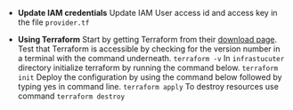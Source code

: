 - **Update IAM credentials**
  Update IAM User access id and access key in the file `provider.tf`

- **Using Terraform**
  Start by getting Terraform from their [download page](https://www.terraform.io/downloads.html).
  Test that Terraform is accessible by checking for the version number in a terminal with the command underneath.
  `terraform -v`
  In `infrastucuter` directory initialize terraform by running the command below.
  `terraform init`
  Deploy the configuration by using the command below followed by typing yes in command line.
  `terraform apply`
  To destroy resources use command
  `terraform destroy`
